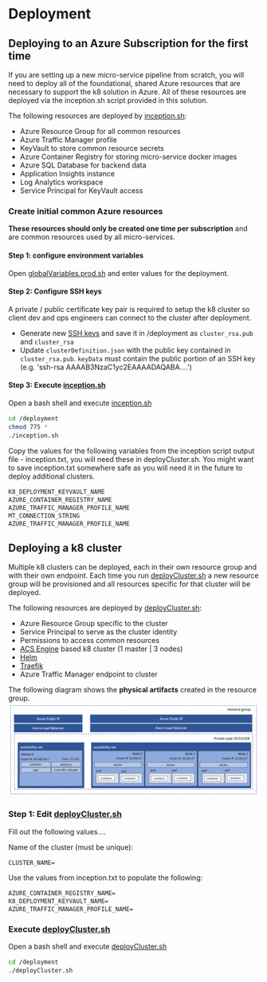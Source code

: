 # Deployment

## Deploying to an Azure Subscription for the first time

If you are setting up a new micro-service pipeline from scratch, you will need to deploy all of the foundational, shared Azure resources that are necessary to support the k8 solution in Azure. All of these resources are deployed via the inception.sh script provided in this solution.

The following resources are deployed by [inception.sh](deployment/inception.sh):

- Azure Resource Group for all common resources
- Azure Traffic Manager profile
- KeyVault to store common resource secrets
- Azure Container Registry for storing micro-service docker images
- Azure SQL Database for backend data
- Application Insights instance
- Log Analytics workspace
- Service Principal for KeyVault access

### Create initial common Azure resources

**These resources should only be created one time per subscription** and are common resources used by all micro-services.

#### Step 1: configure environment variables

Open [globalVariables.prod.sh](deployment/globalVariables.prod.sh) and enter values for the deployment.

#### Step 2: Configure SSH keys

A private / public certificate key pair is required to setup the k8 cluster so client dev and ops engineers can connect to the cluster after deployment.

- Generate new [SSH keys](https://github.com/Azure/acs-engine/blob/master/docs/ssh.md#ssh-key-generation/) and save it in /deployment as `cluster_rsa.pub` and `cluster_rsa`
- Update `clusterDefinition.json` with the public key contained in `cluster_rsa.pub`. `keyData` must contain the public portion of an SSH key (e.g. 'ssh-rsa AAAAB3NzaC1yc2EAAAADAQABA....')

#### Step 3: Execute [inception.sh](deployment/inception.sh)

Open a bash shell and execute [inception.sh](deployment/inception.sh)

```bash
cd /deployment
chmod 775 *
./inception.sh
```

Copy the values for the following variables from the inception script output file - inception.txt, you will need these in deployCluster.sh. You might want to save inception.txt somewhere safe as you will need it in the future to deploy additional clusters.

```shell
K8_DEPLOYMENT_KEYVAULT_NAME
AZURE_CONTAINER_REGISTRY_NAME
AZURE_TRAFFIC_MANAGER_PROFILE_NAME
MT_CONNECTION_STRING
AZURE_TRAFFIC_MANAGER_PROFILE_NAME
```

## Deploying a k8 cluster

Multiple k8 clusters can be deployed, each in their own resource group and with their own endpoint. Each time you run [deployCluster.sh](deployment/deployCluster.sh) a new resource group will be provisioned and all resources specific for that cluster will be deployed.

The following resources are deployed by [deployCluster.sh](deployment/deployCluster.sh):

- Azure Resource Group specific to the cluster
- Service Principal to serve as the cluster identity
- Permissions to access common resources
- [ACS Engine](./deployment/acs-engine.md) based k8 cluster (1 master | 3 nodes)
- [Helm](https://www.helm.sh/)
- [Traefik](https://docs.traefik.io/user-guide/kubernetes/)
- Azure Traffic Manager endpoint to cluster

The following diagram shows the **physical artifacts** created in the resource group.
![Kubernetes Resources](./deployment/kubernetes-resource-group.png)

### Step 1: Edit [deployCluster.sh](deployment/deployCluster.sh)

Fill out the following values....

Name of the cluster (must be unique):

```shell
CLUSTER_NAME=
```

Use the values from inception.txt to populate the following:

```shell
AZURE_CONTAINER_REGISTRY_NAME=
K8_DEPLOYMENT_KEYVAULT_NAME=
AZURE_TRAFFIC_MANAGER_PROFILE_NAME=
```

### Execute [deployCluster.sh](deployment/deployCluster.sh)

Open a bash shell and execute [deployCluster.sh](deployment/deployCluster.sh)

```bash
cd /deployment
./deployCluster.sh
```